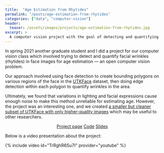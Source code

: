 ```yaml
---
title:  "Age Estimation from Rhytides"
permalink: "/posts/age-estimation-from-rhytides"
categories: ["data", "computer-vision"]
header:
  teaser: /assets/images/projects/age-estimation-from-rhytides.jpg
excerpt: >
  A computer vision project with the goal of detecting and quantifying facial wrinkles (rhytides) for age estimation.
---
```


In spring 2021 another graduate student and I did a project for our computer vision class which involved trying to detect and quantify facial wrinkles (rhytides) in face images for age estimation &mdash; an open computer vision problem.

Our approach involved using face detection to create bounding polygons on various regions of the face in the [UTKFace](https://susanqq.github.io/UTKFace/) dataset, then doing edge detection within each polygon to quantify wrinkles in the area.

Ultimately, we found that variations in lighting and facial expressions cause enough noise to make this method unreliable for estimating age. However, the project was an interesting one, and we created [a smaller but cleaner subset of UTKFace with only higher-quality images](https://github.com/tomreitz/cs766-computer-vision-project/tree/main/data/UTKFace-cleaned.zip) which may be useful to other researchers.

<center>
<a class="btn btn--info btn--primary" href="https://tomreitz.github.io/cs766-computer-vision-project/" target="_blank">Project page</a>
<a class="btn btn--info btn--primary" href="https://github.com/tomreitz/cs766-computer-vision-project/tree/main/code" target="_blank">Code</a>
<a class="btn btn--info btn--primary" href="https://docs.google.com/presentation/d/1aJU_h0YStWdd_LNF0Sg-z33jkzOfN0_mpU_Pu-ZvVHo/edit?usp=sharing" target="_blank">Slides</a>
<br />
</center>


Below is a video presentation about the project:

{% include video id="TrRghR6Su7I" provider="youtube" %}
